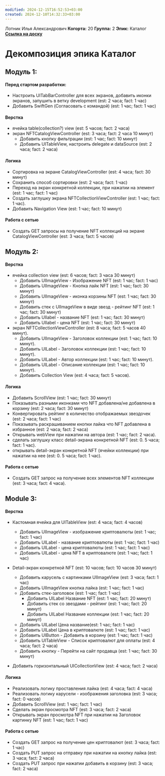 ```yaml
---
modified: 2024-12-15T16:52:53+03:00
created: 2024-12-10T14:32:33+03:00
---
```

Лотник Илья Александрович
<b>Когорта:</b> 20
<b>Группа:</b> 2
<b>Эпик:</b> Каталог
<b>[Ссылка на доску](https://github.com/users/kintolayli/projects/3/views/1)</b>

# Декомпозиция эпика Каталог

## Модуль 1:


#### Перед стартом разработки:
- Настроить UITabBarController для всех экранов, добавить иконки экранов, запушить в ветку development (est: 2 часа; fact: 1 час)
- Добавить SwiftGen (Согласовать с командой) (est: 1 час; fact: 1 час)

#### Верстка
- ячейка table(collection?) view (est: 5 часов; fact: 2 часа)
- экран NFTCatalogViewController  (est: 3 часа; fact: 2 часа 10 минут)
    - Добавить кнопку фильтрации (est: 1 час; fact: 10 минут)
    - Добавить UITableView, настроить delegate и dataSource (est: 2 часа; fact: 2 часа)
#### Логика
- Сортировка на экране CatalogViewController (est: 4 часа; fact: 30 минут)
- Сохранить способ сортировки (est: 2 часа; fact: 1 час)
- Переход на экран конкретной коллекции, при нажатии на элемент (est: 1 час; fact: 1 час)
- Создать заглушку экрана NFTСollectionViewController (est: 1 час; fact: 1 час).
- Добавить Navigation View (est: 1 час; fact: 10 минут)
#### Работа с сетью
 - Создать GET запросы на получение NFT коллекций на экране CatalogViewController (est: 3 часа; fact: 5 часов)

## Модуль 2:


#### Верстка

- ячейка collection view (est: 6 часов; fact: 3 часа 30 минут)
    - Добавить UIImageView - Изображение NFT (est: 1 час; fact: 1 час)
    - Добавить UIImageView - Кнопка лайк NFT (est: 1 час; fact: 30 минут)
    - Добавить UIImageView - иконка корзины NFT (est: 1 час; fact: 30 минут)
    - Добавить стек с UIImageView в виде звезд - рейтинг NFT (est: 1 час; fact: 30 минут)
    - Добавить UIlabel - название NFT (est: 1 час; fact: 30 минут)
    - Добавить UIlabel - цена NFT (est: 1 час; fact: 30 минут)
- экран NFTСollectionViewController  (est: 8 часа; fact: 5 часов 40 минут).
    - Добавить UIImageView - Заголовок коллекции (est: 1 час; fact: 10 минут).
    - Добавить UILabel - Заголовок коллекции (est: 1 час; fact: 10 минут). 
    - Добавить UILabel - Автор коллекции (est: 1 час; fact: 10 минут). 
    - Добавить UILabel - Описание коллекции (est: 1 час; fact: 10 минут). 
    - Добавить Collection View (est: 4 часа; fact: 5 часов). 
#### Логика

- Добавить ScrollView  (est: 1 час; fact: 30 минут)
- Показывать разными иконками что NFT добавлена/не добавлена в корзину (est: 2 часа; fact: 30 минут)
- Конвертировать рейтинг в количество отображаемых звездочек (est: 2 часа; fact: 1 час)
- Показывать раскрашиванием кнопки лайка что NFT добавлена в избранное (est: 2 часа; fact: 2 часа)
- Открывать webView при нажатии на автора (est: 1 час; fact: 2 часа). 
- сделать заглушку класс detail-экрана конкретной NFT (est: 0. 5 часа; fact: 1 час). 
- открывать detail-экран конкретной NFT (ячейки коллекции)  при нажатии на нее  (est: 0. 5 часа; fact: 1 час). 
#### Работа с сетью

- Создать GET запрос на получение всех элементов NFT коллекции  (est: 3 часа; fact: 4 часа).

## Module 3:

#### Верстка

- Кастомная ячейка для UITableView  (est: 4 часа; fact: 4 часов)
    - Добавить UIImageView - изображение криптовалюты (est: 1 час; fact: 1 час)
    - Добавить UILabel - название криптовалюты (est: 1 час; fact: 1 час)
    - Добавить UILabel - цена криптовалюты (est: 1 час; fact: 1 час)
    - Добавить UILabel - цена NFT в криптовалюте (est: 1 час; fact: 1 час)
    
- Detail-экран конкретной NFT (est: 10 часов; fact: 10 часов 30 минут)
    - Добавить карусель с картинками UIImageView (est: 3 часа; fact: 1 час)
    - Добавить UIImageView кнопка лайка (est: 1 час; fact: 1 час)
    - Добавить стек-заголовок (est: 1 час; fact: 1 час)
        - Добавить UILabel Название NFT (est: 1 час; fact: 20 минут)
        - Добавить стек со звездами - рейтинг (est: 1 час; fact: 20 минут)
        - Добавить UILabel Название коллекции (est: 1 час; fact: 20 минут)
    - Добавить UILabel Цена название(est: 1 час; fact: 1 час)
    - Добавить UILabel Цена в криптовалюте (est: 1 час; fact: 1 час)
    - Добавить UIButton - Добавить в корзину (est: 1 час; fact: 1 час)
    -  Добавить UITableView - Список криптовалют для оплаты (est: 4 часа; fact: 2 часа)
    - Добавить кнопку - Перейти на сайт продавца (est: 1 час; fact: 30 минут)
- Добавить горизонтальный UICollectionView (est: 4 часа; fact: 2 часа)

#### Логика

- Реализовать логику проставления лайка (est: 4 часа; fact: 4 часа)
- Реализовать логику карусели - изображения заголовка (est: 3 часа; fact: 0 часов)
- Добавить ScrollView (est: 1 час; fact: 1 час)
- Сделать экран просмотра NFT (est: 3 часа; fact: 2 часа)
- Открывать экран просмотра NFT при нажатии на Заголовок картинку NFT (est: 1 час; fact: 1 час)

#### Работа с сетью

- Создать GET запрос на получение цен криптовалют (est: 3 часа; fact: 1 час)
- Создать PUT запрос на отправку при нажатии на кнопку лайка (est: 3 часа; fact: 2 часа)
- Создать PUT запрос при нажатии добавить в корзину (est: 3 часа; fact: 2 часа)
